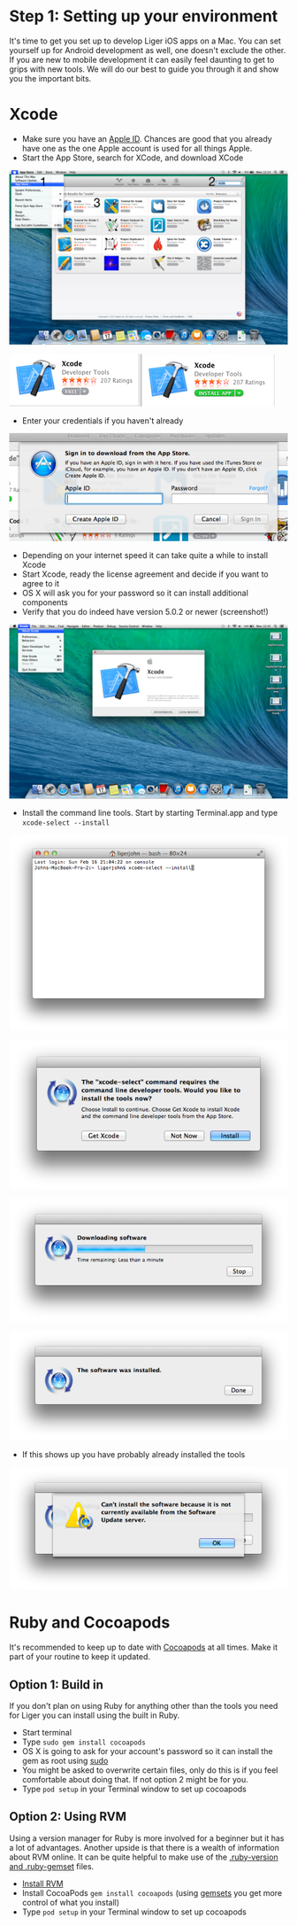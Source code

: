 # Step 1: Setting up your environment

It's time to get you set up to develop Liger iOS apps on a Mac. You can set yourself up for Android development as well, one doesn't exclude the other. If you are new to mobile development it can easily feel daunting to get to grips with new tools. We will do our best to guide you through it and show you the important bits.

# Xcode

* Make sure you have an [Apple ID](http://appleid.apple.com). Chances are good that you already have one as the one Apple account is used for all things Apple. 
* Start the App Store, search for XCode, and download XCode

![AppStore](/media/tutorials/1-getting-started-mac-ios/AppStore.png)

![AppStore](/media/tutorials/1-getting-started-mac-ios/AppStoreInstall.png)

* Enter your credentials if you haven't already

![Credentials](/media/tutorials/1-getting-started-mac-ios/AppStoreAppleID.png)

* Depending on your internet speed it can take quite a while to install Xcode
* Start Xcode, ready the license agreement and decide if you want to agree to it
* OS X will ask you for your password so it can install additional components
* Verify that you do indeed have version 5.0.2 or newer (screenshot!)

![Xcode](/media/tutorials/1-getting-started-mac-ios/Xcode.png)

* Install the command line tools. Start by starting Terminal.app and type `xcode-select --install`

![Xcode](/media/tutorials/1-getting-started-mac-ios/XcodeTools1.png)

![Xcode](/media/tutorials/1-getting-started-mac-ios/XcodeTools2.png)

![Xcode](/media/tutorials/1-getting-started-mac-ios/XcodeTools3.png)

![Xcode](/media/tutorials/1-getting-started-mac-ios/XcodeTools4.png)

* If this shows up you have probably already installed the tools

![Xcode](/media/tutorials/1-getting-started-mac-ios/XcodeToolsFail.png)


# Ruby and Cocoapods

It's recommended to keep up to date with [Cocoapods](http://cocoapods.org) at all times. Make it part of your routine to keep it updated.

## Option 1: Build in

If you don't plan on using Ruby for anything other than the tools you need for Liger you can install using the built in Ruby.

* Start terminal
* Type `sudo gem install cocoapods`
* OS X is going to ask for your account's password so it can install the gem as root using [sudo](https://developer.apple.com/library/mac/documentation/Darwin/Reference/ManPages/man8/sudo.8.html)
* You might be asked to overwrite certain files, only do this is if you feel comfortable about doing that. If not option 2 might be for you.
* Type `pod setup` in your Terminal window to set up cocoapods

## Option 2: Using RVM

Using a version manager for Ruby is more involved for a beginner but it has a lot of advantages. Another upside is that there is a wealth of information about RVM online. It can be quite helpful to make use of the [.ruby-version and .ruby-gemset](http://rvm.io/workflow/projects) files.

* [Install RVM](http://rvm.io)
* Install CocoaPods `gem install cocoapods` (using [gemsets](http://rvm.io/gemsets/) you get more control of what you install)
* Type `pod setup` in your Terminal window to set up cocoapods
